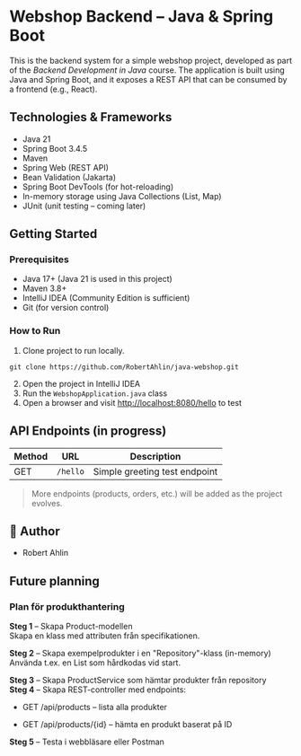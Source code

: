 # Webshop Backend – Java & Spring Boot

This is the backend system for a simple webshop project, developed as part of the *Backend Development in Java* course. The application is built using Java and Spring Boot, and it exposes a REST API that can be consumed by a frontend (e.g., React).

## Technologies & Frameworks

- Java 21
- Spring Boot 3.4.5
- Maven
- Spring Web (REST API)
- Bean Validation (Jakarta)
- Spring Boot DevTools (for hot-reloading)
- In-memory storage using Java Collections (List, Map)
- JUnit (unit testing – coming later)

## Getting Started

### Prerequisites

- Java 17+ (Java 21 is used in this project)
- Maven 3.8+
- IntelliJ IDEA (Community Edition is sufficient)
- Git (for version control)

### How to Run

1. Clone project to run locally.
```
git clone https://github.com/RobertAhlin/java-webshop.git
```
2. Open the project in IntelliJ IDEA
3. Run the `WebshopApplication.java` class
4. Open a browser and visit [http://localhost:8080/hello](http://localhost:8080/hello) to test

## API Endpoints (in progress)

| Method | URL        | Description                    |
|--------|------------|--------------------------------|
| GET    | `/hello`   | Simple greeting test endpoint  |

> More endpoints (products, orders, etc.) will be added as the project evolves.

## 👤 Author

- Robert Ahlin
## Future planning

### Plan för produkthantering    
**Steg 1** – Skapa Product-modellen  
Skapa en klass med attributen från specifikationen.  

**Steg 2** – Skapa exempelprodukter i en "Repository"-klass (in-memory)  
Använda t.ex. en List<Product> som hårdkodas vid start.  

**Steg 3** – Skapa ProductService som hämtar produkter från repository  
**Steg 4** – Skapa REST-controller med endpoints:  
- GET /api/products – lista alla produkter  

- GET /api/products/{id} – hämta en produkt baserat på ID  

**Steg 5** – Testa i webbläsare eller Postman